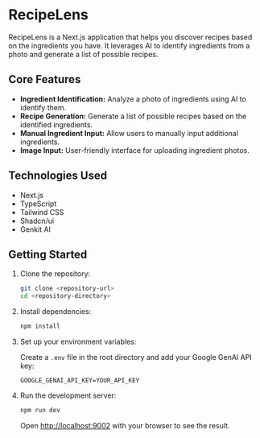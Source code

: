 # RecipeLens

RecipeLens is a Next.js application that helps you discover recipes based on the ingredients you have. It leverages AI to identify ingredients from a photo and generate a list of possible recipes.

## Core Features

- **Ingredient Identification:** Analyze a photo of ingredients using AI to identify them.
- **Recipe Generation:** Generate a list of possible recipes based on the identified ingredients.
- **Manual Ingredient Input:** Allow users to manually input additional ingredients.
- **Image Input:** User-friendly interface for uploading ingredient photos.

## Technologies Used

- Next.js
- TypeScript
- Tailwind CSS
- Shadcn/ui
- Genkit AI

## Getting Started

1.  Clone the repository:

    ```bash
    git clone <repository-url>
    cd <repository-directory>
    ```

2.  Install dependencies:

    ```bash
    npm install
    ```

3.  Set up your environment variables:

    Create a `.env` file in the root directory and add your Google GenAI API key:

    ```
    GOOGLE_GENAI_API_KEY=YOUR_API_KEY
    ```

4.  Run the development server:

    ```bash
    npm run dev
    ```

    Open [http://localhost:9002](http://localhost:9002) with your browser to see the result.
